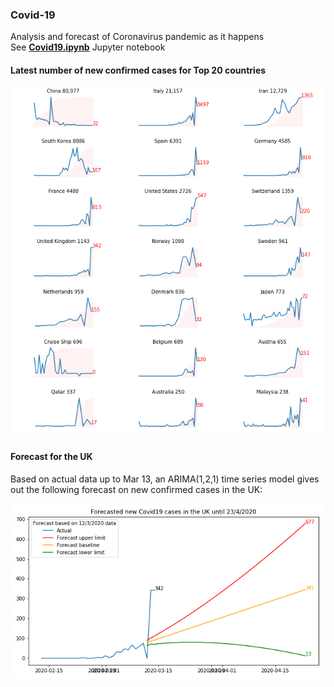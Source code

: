 ### Covid-19
Analysis and forecast of Coronavirus pandemic as it happens<br>
See <b><a href="https://nbviewer.jupyter.org/github/khairulomar/Covid-19/blob/master/Covid19.ipynb?flush_cache=true">Covid19.ipynb</a></b> Jupyter notebook
<P>
  
#### Latest number of new confirmed cases for Top 20 countries
  
<p>
<img src="https://github.com/khairulomar/Covid-19/blob/master/top20.png?raw=true">
<p>
  
#### Forecast for the UK
Based on actual data up to Mar 13, an ARIMA(1,2,1) time series model gives out the following forecast on new confirmed cases in the UK:
<p>
<img src="https://github.com/khairulomar/Covid-19/blob/master/forecast_uk.png?raw=true" align=left> 
